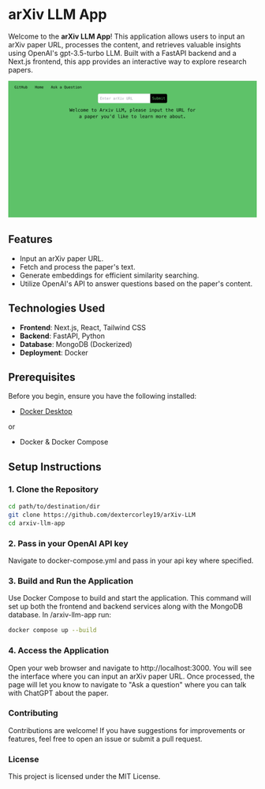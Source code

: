 # arXiv LLM App

Welcome to the **arXiv LLM App**! This application allows users to input an arXiv paper URL, processes the content, and retrieves valuable insights using OpenAI's gpt-3.5-turbo LLM. Built with a FastAPI backend and a Next.js frontend, this app provides an interactive way to explore research papers.

![Home page](./index.png)

## Features

- Input an arXiv paper URL.
- Fetch and process the paper's text.
- Generate embeddings for efficient similarity searching.
- Utilize OpenAI's API to answer questions based on the paper's content.

## Technologies Used

- **Frontend**: Next.js, React, Tailwind CSS
- **Backend**: FastAPI, Python
- **Database**: MongoDB (Dockerized)
- **Deployment**: Docker

## Prerequisites

Before you begin, ensure you have the following installed:

- [Docker Desktop](https://www.docker.com/products/docker-desktop/)

or 

- Docker & Docker Compose

## Setup Instructions

### 1. Clone the Repository

```bash
cd path/to/destination/dir
git clone https://github.com/dextercorley19/arXiv-LLM
cd arxiv-llm-app
```

### 2. Pass in your OpenAI API key

Navigate to docker-compose.yml and pass in your api key where specified.

### 3. Build and Run the Application

Use Docker Compose to build and start the application. This command will set up both the frontend and backend services along with the MongoDB database. In /arxiv-llm-app run:

```bash
docker compose up --build
```

### 4. Access the Application

Open your web browser and navigate to http://localhost:3000. You will see the interface where you can input an arXiv paper URL. Once processed, the page will let you know to navigate to "Ask a question" where you can talk with ChatGPT about the paper.

### Contributing

Contributions are welcome! If you have suggestions for improvements or features, feel free to open an issue or submit a pull request.

### License

This project is licensed under the MIT License.
